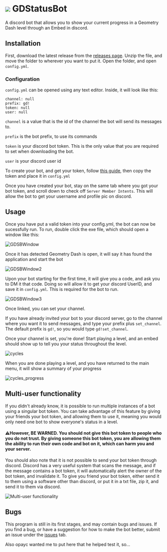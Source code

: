 <h1 float="left">
  <img src="https://cdn.discordapp.com/attachments/675532248493326359/786331970937290762/gdsb_Custom_1.png" styles="margin-bottom:0"/> GDStatusBot
</h1>
 
A discord bot that allows you to show your current progress in a Geometry Dash level through an Embed in discord.

## Installation

First, download the latest release from the [releases page](https://github.com/AM2i9/gdstatusbot/releases). Unzip the file, and move the folder to wherever you want to put it. Open the folder, and open `config.yml`.

### Configuration
`config.yml` can be opened using any text editor. Inside, it will look like this:

```
channel: null
prefix: gd!
token: null
user: null
```

`channel` is a value that is the id of the channel the bot will send its messages to.

`prefix` is the bot prefix, to use its commands

`token` is your discord bot token. This is the only value that you are required to set when downloading the bot.

`user` is your discord user id

To create your bot, and get your token, follow [this guide](https://github.com/reactiflux/discord-irc/wiki/Creating-a-discord-bot-&-getting-a-token), then copy the token and place it in `config.yml`

Once you have created your bot, stay on the same tab where you got your bot token, and scroll down to check off `Server Member Intents`. This will allow the bot to get your username and profile pic on discord.

## Usage

Once you have put a valid token into your config.yml, the bot can now be sucessfully run. To run, double click the exe file, which should open a window like this:

![GDSBWindow](https://cdn.discordapp.com/attachments/675532248493326359/786320078110851132/unknown.png)

Once it has detected Geometry Dash is open, it will say it has found the application and start the bot

![GDSBWindow2](https://cdn.discordapp.com/attachments/675532248493326359/786319975777304636/unknown.png)

Upon your bot starting for the first time, it will give you a code, and ask you to DM it that code. Doing so will allow it to get your discord UserID, and save it in `config.yml`. This is required for the bot to run.

![GDSBWindow3](https://cdn.discordapp.com/attachments/675532248493326359/786761217434976266/unknown.png)

Once linked, you can set your channel.

If you have already invited your bot to your discord server, go to the channel where you want it to send messages, and type your prefix plus `set_channel`. The default prefix is `gd!`, so you would type `gd!set_channel`.

Once your channel is set, you're done! Start playing a level, and an embed should show up to tell you your status throughout the level.

![cycles](https://cdn.discordapp.com/attachments/675532248493326359/786761624408555520/unknown.png)

When you are done playing a level, and you have returned to the main menu, it will show a summary of your progress

![cycles_progress](https://cdn.discordapp.com/attachments/675532248493326359/786761667127672832/unknown.png)

## Multi-user functionality

If you didn't already know, it is possible to run multiple instances of a bot using a singular bot token. You can take advantage of this feature by giving your friends your bot token, and allowing them to use it, meaning you would only need one bot to show everyone's status in a level. 

#### ⚠️However, BE WARNED. You should not give this bot token to people who you do not trust. By giving someone this bot token, you are allowing them the ability to run their own code and bot on it, which can harm you and your server.

You should also note that it is not possible to send your bot token through discord. Discord has a very useful system that scans the message, and if the message contains a bot token, it will automatically alert the owner of the bot token, and invalidate it. To give you friend your bot token, either send it to them using a software other than discord, or put it in a txt file, zip it, and send it to them via discord.

![Multi-user functionality](https://cdn.discordapp.com/attachments/675532248493326359/786758120612823060/unknown.png)

## Bugs
This program is still in its first stages, and may contain bugs and issues. If you find a bug, or have a suggestion for how to make the bot better, submit an issue under the [issues](https://github.com/AM2i9/gdstatusbot/issues) tab.

Also opayc wanted me to put here that he helped test it, so...
